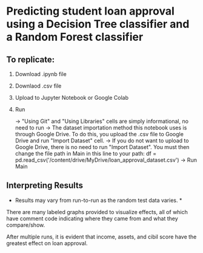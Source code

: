 # Predicting student loan approval using a Decision Tree classifier and a Random Forest classifier

## To replicate:
1. Download .ipynb file
2. Downlaod .csv file
3. Upload to Jupyter Notebook or Google Colab
4. Run

   -> "Using Git" and "Using Libraries" cells are simply informational, no need to run
   -> The dataset importation method this notebook uses is through Google Drive. To do this, you upload the .csv file to Google Drive and run "Import Dataset" cell.
   -> If you do not want to upload to Google Drive, there is no need to run "Import Dataset". You must then change the file path in Main in this line to your path: df = pd.read_csv('/content/drive/MyDrive/loan_approval_dataset.csv')
   -> Run Main

## Interpreting Results

* Results may vary from run-to-run as the random test data varies. *

There are many labeled graphs provided to visualize effects, all of which have comment code indicating where they came from and what they compare/show.

After multiple runs, it is evident that income, assets, and cibil score have the greatest effect on loan approval.
